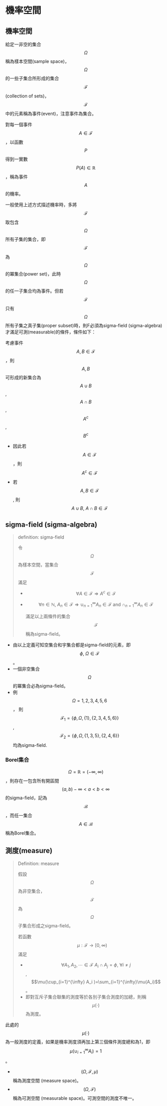 # 機率空間

## 機率空間

給定一非空的集合$$\Omega$$稱為樣本空間\(sample space\)，$$\Omega$$的一些子集合所形成的集合$$\mathcal{F}$$\(collection of sets\)，$$\mathcal{F}$$中的元素稱為事件\(event\)，注意事件為集合。

對每一個事件$$A \in \mathcal{F}$$，以函數$$P$$得到一實數 $$P(A) \in \mathbb{R}$$，稱為事件$$A$$的機率。

一般使用上述方式描述機率時，多將$$\mathcal{F}$$取包含$$\Omega$$所有子集的集合，即$$\mathcal{F}$$為$$\Omega$$的冪集合\(power set\)，此時$$\Omega$$的任一子集合均為事件。但若$$\mathcal{F}$$只有$$\Omega$$所有子集之真子集\(proper subset\)時，則F必須為sigma-field \(sigma-algebra\)才滿足可測\(measurable\)的條件，條件如下：

考慮事件 $$A, B \in \mathcal{F}$$，則$$A,B$$可形成的新集合為$$A \cup B$$, $$A \cap B$$, $$A^c$$, $$B^c$$

* 因此若$$A \in \mathcal{F}$$，則 $$A^c\in \mathcal{F}$$
* 若$$A,B \in \mathcal{F}$$, 則 $$A \cup B,\ A\cap B \in \mathcal{F}$$

## sigma-field \(sigma-algebra\)

> definition: sigma-field 
>
> 令 $$\Omega$$為樣本空間，當集合 $$\mathcal{F}$$滿足
>
> * $$\forall A \in \mathcal{F} \Rightarrow A^c \in \mathcal{F}$$
> * $$\forall n \in \mathbb{N}, \ A_n \in \mathcal{F} \Rightarrow  \cup_{n=1}^{\infty} A_n \in \mathcal{F}\  \text{and}\ \cap_{n=1}^{\infty}A_n \in \mathcal{F}$$
>
>   滿足以上兩條件的集合$$\mathcal{F}$$稱為sigma-field。

* 由以上定義可知空集合和宇集合都是sigma-field的元素，即 $$\phi,\ \Omega \in \mathcal{F}$$。
* 一個非空集合$$\Omega$$的冪集合必為sigma-field。
* 例 $$\Omega={1,2,3,4,5,6}$$， 則$$\mathcal{F}_1=\{\phi,\Omega, \{1\}, \{2,3,4,5,6\}\}$$, $$\mathcal{F}_2=\{\phi, \Omega, \{1,3,5\}, \{2,4,6\}\}$$均為sigma-field.

### Borel集合

$$\Omega=\mathbb{R}=(−\infty,\infty)$$，則存在一包含所有開區間$$(a,b) -\infty < a < b < \infty$$的sigma-field，記為$$\mathcal{B}$$，而任一集合$$A \in \mathcal{B}$$稱為Borel集合。

## 測度\(measure\)

> Definition: measure 
>
> 假設$$\Omega$$為非空集合，$$\mathcal{F}$$為$$\Omega$$子集合形成之sigma-field。 
>
> 若函數$$\mu:\mathcal{F} \rightarrow [0, \infty)$$ 滿足
>
> * $$\forall A_1, A_2, \cdots \in \mathcal{F} \ A_i \cap A_j =\phi,\ \forall i \neq j$$, $$\mu(\cup_{i=1}^{\infty} A_i )=\sum_{i=1}^{\infty}\mu(A_i)$$。
> * 即對互斥子集合聯集的測度等於各別子集合測度的加總，則稱$$\mu(\cdot)$$為測度。

此處的$$\mu(\cdot)$$為一般測度的定義，如果是機率測度須再加上第三個條件測度總和為1，即 $$\mu(\cup_{i=1}^{\infty} A_i )=1$$。

* $$(\Omega, \mathcal{F}, \mu)$$稱為測度空間 \(measure space\)。
* $$(\Omega, \mathcal{F})$$稱為可測空間 \(measurable space\)。可測空間的測度不唯一。

